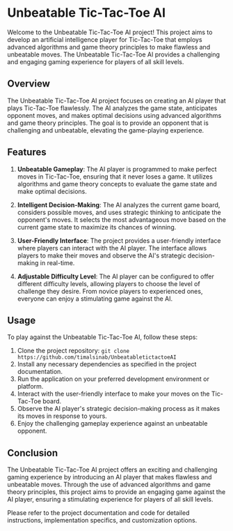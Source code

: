 # Unbeatable Tic-Tac-Toe AI

Welcome to the Unbeatable Tic-Tac-Toe AI project! This project aims to develop an artificial intelligence player for Tic-Tac-Toe that employs advanced algorithms and game theory principles to make flawless and unbeatable moves. The Unbeatable Tic-Tac-Toe AI provides a challenging and engaging gaming experience for players of all skill levels.

## Overview
The Unbeatable Tic-Tac-Toe AI project focuses on creating an AI player that plays Tic-Tac-Toe flawlessly. The AI analyzes the game state, anticipates opponent moves, and makes optimal decisions using advanced algorithms and game theory principles. The goal is to provide an opponent that is challenging and unbeatable, elevating the game-playing experience.

## Features
1. **Unbeatable Gameplay**: The AI player is programmed to make perfect moves in Tic-Tac-Toe, ensuring that it never loses a game. It utilizes algorithms and game theory concepts to evaluate the game state and make optimal decisions.

2. **Intelligent Decision-Making**: The AI analyzes the current game board, considers possible moves, and uses strategic thinking to anticipate the opponent's moves. It selects the most advantageous move based on the current game state to maximize its chances of winning.

3. **User-Friendly Interface**: The project provides a user-friendly interface where players can interact with the AI player. The interface allows players to make their moves and observe the AI's strategic decision-making in real-time.

4. **Adjustable Difficulty Level**: The AI player can be configured to offer different difficulty levels, allowing players to choose the level of challenge they desire. From novice players to experienced ones, everyone can enjoy a stimulating game against the AI.

## Usage
To play against the Unbeatable Tic-Tac-Toe AI, follow these steps:

1. Clone the project repository: `git clone https://github.com/timalsinab/UnbeatabletictactoeAI`
2. Install any necessary dependencies as specified in the project documentation.
3. Run the application on your preferred development environment or platform.
4. Interact with the user-friendly interface to make your moves on the Tic-Tac-Toe board.
5. Observe the AI player's strategic decision-making process as it makes its moves in response to yours.
6. Enjoy the challenging gameplay experience against an unbeatable opponent.

## Conclusion
The Unbeatable Tic-Tac-Toe AI project offers an exciting and challenging gaming experience by introducing an AI player that makes flawless and unbeatable moves. Through the use of advanced algorithms and game theory principles, this project aims to provide an engaging game against the AI player, ensuring a stimulating experience for players of all skill levels.

Please refer to the project documentation and code for detailed instructions, implementation specifics, and customization options.
